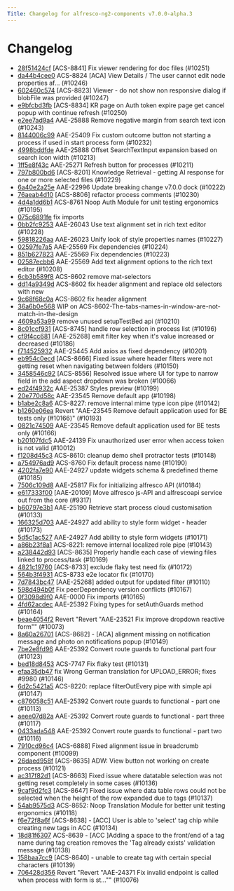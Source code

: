 ```yaml
---
Title: Changelog for alfresco-ng2-components v7.0.0-alpha.3
---
```


# Changelog

- [28f51424cf](git@github.com:Alfresco/alfresco-ng2-components/commit/28f51424cf) [ACS-8841] Fix viewer rendering for doc files (#10251)
- [da44b4cee0](git@github.com:Alfresco/alfresco-ng2-components/commit/da44b4cee0) ACS-8824 [ACA] View Details / The user cannot edit node properties af… (#10246)
- [602460c574](git@github.com:Alfresco/alfresco-ng2-components/commit/602460c574) [ACS-8823] Viewer - do not show non responsive dialog if blobFile was provided (#10247)
- [e9bfcbd3fb](git@github.com:Alfresco/alfresco-ng2-components/commit/e9bfcbd3fb) [ACS-8834] KR page on Auth token expire page get cancel popup with continue refresh (#10250)
- [e2ee7ad9a4](git@github.com:Alfresco/alfresco-ng2-components/commit/e2ee7ad9a4) AAE-25888 Remove negative margin from search text icon (#10243)
- [8144006c99](git@github.com:Alfresco/alfresco-ng2-components/commit/8144006c99) AAE-25409 Fix custom outcome button not starting a process if used in start process form (#10232)
- [4998bddfde](git@github.com:Alfresco/alfresco-ng2-components/commit/4998bddfde) AAE-25888 Offset SearchTextInput expansion based on search icon width (#10213)
- [1ff5e8f43c](git@github.com:Alfresco/alfresco-ng2-components/commit/1ff5e8f43c) AAE-25271 Refresh button for processes (#10211)
- [797b800bd6](git@github.com:Alfresco/alfresco-ng2-components/commit/797b800bd6) [ACS-8201] Knowledge Retrieval - getting AI response for one or more selected files (#10229)
- [6a40e2a25e](git@github.com:Alfresco/alfresco-ng2-components/commit/6a40e2a25e) AAE-22996 Update breaking change v7.0.0 dock (#10222)
- [76aeab4d10](git@github.com:Alfresco/alfresco-ng2-components/commit/76aeab4d10) [ACS-8806] refactor process comments (#10230)
- [4d4a1dd6b1](git@github.com:Alfresco/alfresco-ng2-components/commit/4d4a1dd6b1) ACS-8761 Noop Auth Module for unit testing ergonomics (#10195)
- [075c6891fe](git@github.com:Alfresco/alfresco-ng2-components/commit/075c6891fe) fix imports
- [0bb2fc9253](git@github.com:Alfresco/alfresco-ng2-components/commit/0bb2fc9253) AAE-26043 Use text alignment set in rich text editor (#10228)
- [59818226aa](git@github.com:Alfresco/alfresco-ng2-components/commit/59818226aa) AAE-26023 Unify look of style properties names (#10227)
- [02597fe7a5](git@github.com:Alfresco/alfresco-ng2-components/commit/02597fe7a5) AAE-25569 Fix dependencies (#10224)
- [851b627823](git@github.com:Alfresco/alfresco-ng2-components/commit/851b627823) AAE-25569 Fix dependencies (#10223)
- [02587ecbb6](git@github.com:Alfresco/alfresco-ng2-components/commit/02587ecbb6) AAE-25569 Add text alignment options to the rich text editor (#10208)
- [6cb3b589f8](git@github.com:Alfresco/alfresco-ng2-components/commit/6cb3b589f8) ACS-8602 remove mat-selectors
- [dd14a9349d](git@github.com:Alfresco/alfresco-ng2-components/commit/dd14a9349d) ACS-8602 fix header alignment and replace old selectors with new
- [9c68f68c0a](git@github.com:Alfresco/alfresco-ng2-components/commit/9c68f68c0a) ACS-8602 fix header alignment
- [36a6b0e568](git@github.com:Alfresco/alfresco-ng2-components/commit/36a6b0e568) WIP on ACS-8602-The-tabs-names-in-window-are-not-match-in-the-design
- [4609a53a99](git@github.com:Alfresco/alfresco-ng2-components/commit/4609a53a99) remove unused setupTestBed api (#10210)
- [8c01ccf931](git@github.com:Alfresco/alfresco-ng2-components/commit/8c01ccf931) [ACS-8745] handle row selection in process list (#10196)
- [cf9f4cc681](git@github.com:Alfresco/alfresco-ng2-components/commit/cf9f4cc681) [AAE-25268] emit filter key when it&#39;s value increased or decreased (#10186)
- [f714525932](git@github.com:Alfresco/alfresco-ng2-components/commit/f714525932) AAE-25445 Add axios as fixed dependency (#10201)
- [eb954c0ecd](git@github.com:Alfresco/alfresco-ng2-components/commit/eb954c0ecd) [ACS-8666] Fixed issue where header filters were not getting reset when navigating between folders (#10150)
- [3458546c92](git@github.com:Alfresco/alfresco-ng2-components/commit/3458546c92) [ACS-8556] Resolved issue where UI for type to narrow field in the add aspect dropdown was broken (#10066)
- [ed24f4932c](git@github.com:Alfresco/alfresco-ng2-components/commit/ed24f4932c) AAE-25387 Styles preview (#10199)
- [20e770d58c](git@github.com:Alfresco/alfresco-ng2-components/commit/20e770d58c) AAE-23545 Remove default app (#10198)
- [b1abe2c8a6](git@github.com:Alfresco/alfresco-ng2-components/commit/b1abe2c8a6) ACS-8227: remove internal mime type icon pipe (#10142)
- [b1260e06ea](git@github.com:Alfresco/alfresco-ng2-components/commit/b1260e06ea) Revert &#34;AAE-23545 Remove default application used for BE tests only (#10166)&#34; (#10193)
- [0821c74509](git@github.com:Alfresco/alfresco-ng2-components/commit/0821c74509) AAE-23545 Remove default application used for BE tests only (#10166)
- [b20107fdc5](git@github.com:Alfresco/alfresco-ng2-components/commit/b20107fdc5) AAE-24139 Fix unauthorized user error when access token is not valid (#10012)
- [f1208d45c3](git@github.com:Alfresco/alfresco-ng2-components/commit/f1208d45c3) ACS-8610: cleanup demo shell protractor tests (#10148)
- [a754976ad9](git@github.com:Alfresco/alfresco-ng2-components/commit/a754976ad9) ACS-8760 Fix default process name (#10190)
- [4202fa7e90](git@github.com:Alfresco/alfresco-ng2-components/commit/4202fa7e90)  AAE-24927 update widgets schema &amp; predefined theme (#10185)
- [7506c109d8](git@github.com:Alfresco/alfresco-ng2-components/commit/7506c109d8) AAE-25817 Fix for initializing alfresco API (#10184)
- [e617333f00](git@github.com:Alfresco/alfresco-ng2-components/commit/e617333f00) [AAE-20109] Move alfresco js-API and alfrescoapi service out from the core (#9317)
- [b60797e3b1](git@github.com:Alfresco/alfresco-ng2-components/commit/b60797e3b1) AAE-25190 Retrieve start process cloud customisation (#10133)
- [166325d703](git@github.com:Alfresco/alfresco-ng2-components/commit/166325d703) AAE-24927 add ability to style form widget - header (#10173)
- [5d5c1ac527](git@github.com:Alfresco/alfresco-ng2-components/commit/5d5c1ac527) AAE-24927 Add ability to style form widgets (#10171)
- [a86b23f8a1](git@github.com:Alfresco/alfresco-ng2-components/commit/a86b23f8a1) ACS-8221: remove internal localized role pipe (#10143)
- [a238442d93](git@github.com:Alfresco/alfresco-ng2-components/commit/a238442d93) [ACS-8635] Properly handle each case of viewing files linked to process/task (#10169)
- [4821c19760](git@github.com:Alfresco/alfresco-ng2-components/commit/4821c19760) [ACS-8733] exclude flaky test need fix (#10172)
- [564b3f4931](git@github.com:Alfresco/alfresco-ng2-components/commit/564b3f4931) ACS-8733 e2e locator fix (#10170)
- [7d7843bc47](git@github.com:Alfresco/alfresco-ng2-components/commit/7d7843bc47) [AAE-25268] added output for updated filter (#10110)
- [598d494b0f](git@github.com:Alfresco/alfresco-ng2-components/commit/598d494b0f) Fix peerDependency version conflicts (#10167)
- [0f3098d9f0](git@github.com:Alfresco/alfresco-ng2-components/commit/0f3098d9f0) AAE-0000 Fix imports (#10165)
- [4fd62acdec](git@github.com:Alfresco/alfresco-ng2-components/commit/4fd62acdec) AAE-25392 Fixing types for setAuthGuards method (#10164)
- [beae4054f2](git@github.com:Alfresco/alfresco-ng2-components/commit/beae4054f2) Revert &#34;Revert &#34;AAE-23521 Fix improve dropdown reactive form&#34;&#34; (#10073)
- [8a60a26701](git@github.com:Alfresco/alfresco-ng2-components/commit/8a60a26701) [ACS-8682] - [ACA] alignment missing on notification message and photo on notifications popup (#10149)
- [7be2e8fd96](git@github.com:Alfresco/alfresco-ng2-components/commit/7be2e8fd96) AAE-25392 Convert route guards to functional part four (#10123)
- [bed18d8453](git@github.com:Alfresco/alfresco-ng2-components/commit/bed18d8453) ACS-7747 Fix flaky test (#10131)
- [efaa35db47](git@github.com:Alfresco/alfresco-ng2-components/commit/efaa35db47) fix Wrong German translation for UPLOAD_ERROR; fixes #9980 (#10146)
- [6d2c5421a5](git@github.com:Alfresco/alfresco-ng2-components/commit/6d2c5421a5) ACS-8220: replace filterOutEvery pipe with simple api (#10147)
- [c876058c51](git@github.com:Alfresco/alfresco-ng2-components/commit/c876058c51) AAE-25392 Convert route guards to functional - part one (#10113)
- [aeee07d82a](git@github.com:Alfresco/alfresco-ng2-components/commit/aeee07d82a) AAE-25392 Convert route guards to functional - part three (#10117)
- [0433ada548](git@github.com:Alfresco/alfresco-ng2-components/commit/0433ada548) AAE-25392 Convert route guards to functional - part two (#10116)
- [7910cd96c4](git@github.com:Alfresco/alfresco-ng2-components/commit/7910cd96c4) [ACS-6888] Fixed alignment issue in breadcrumb component (#10099)
- [26daed958f](git@github.com:Alfresco/alfresco-ng2-components/commit/26daed958f) [ACS-8635] ADW: View button not working on create process (#10121)
- [ac317f82d1](git@github.com:Alfresco/alfresco-ng2-components/commit/ac317f82d1) [ACS-8663] Fixed issue where datatable selection was not getting reset completely in some cases (#10136)
- [9caf9d2fc3](git@github.com:Alfresco/alfresco-ng2-components/commit/9caf9d2fc3) [ACS-8647] Fixed issue where data table rows could not be selected when the height of the row expanded due to tags (#10137)
- [54ab9575d3](git@github.com:Alfresco/alfresco-ng2-components/commit/54ab9575d3) ACS-8652: Noop Translation Module for better unit testing ergonomics (#10118)
- [f6e72f8a6f](git@github.com:Alfresco/alfresco-ng2-components/commit/f6e72f8a6f) [ACS-8638] - [ACC] User is able to &#39;select&#39; tag chip while creating new tags in ACC (#10134)
- [18d81f6307](git@github.com:Alfresco/alfresco-ng2-components/commit/18d81f6307) ACS-8639 - [ACC ]Adding a space to the front/end of a tag name during tag creation removes the &#39;Tag already exists&#39; validation message (#10138)
- [158baa7cc9](git@github.com:Alfresco/alfresco-ng2-components/commit/158baa7cc9) [ACS-8640] - unable to create tag with certain special characters (#10139)
- [706428d356](git@github.com:Alfresco/alfresco-ng2-components/commit/706428d356) Revert &#34;Revert &#34;AAE-24371 Fix invalid endpoint is called when process with form is st…&#34;&#34; (#10076)
